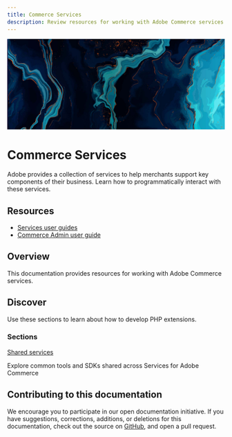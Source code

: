 ```yaml
---
title: Commerce Services
description: Review resources for working with Adobe Commerce services.
---
```


<Hero slots="image, heading, text"/>

![Commerce Services](_images/home-bg.jpeg)

# Commerce Services

Adobe provides a collection of services to help merchants support key components of their business. Learn how to programmatically interact with these services.

<Resources slots="heading, links"/>

## Resources

*  [Services user guides](https://experienceleague.adobe.com/docs/commerce-merchant-services/user-guides/home.html)
*  [Commerce Admin user guide](https://experienceleague.adobe.com/docs/commerce-admin/user-guides/home.html)

## Overview

This documentation provides resources for working with Adobe Commerce services.

## Discover

Use these sections to learn about how to develop PHP extensions.

<DiscoverBlock slots="heading, link, text"/>

### Sections

<!-- [Live Search](live-search/)

Lorem ipsum dolor sit amet

<DiscoverBlock slots="link, text"/> -->

[Shared services](shared-services/)

Explore common tools and SDKs shared across Services for Adobe Commerce

## Contributing to this documentation

We encourage you to participate in our open documentation initiative. If you have suggestions, corrections, additions, or deletions for this documentation, check out the source on [GitHub](https://github.com/adobedocs/commerce-services), and open a pull request.
